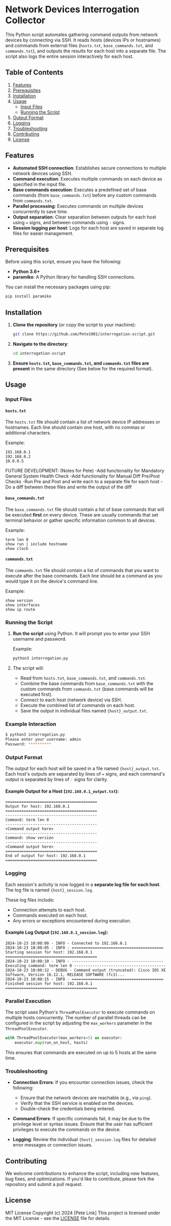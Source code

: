 # Network Devices Interrogation Collector

This Python script automates gathering command outputs from network devices by connecting via SSH. It reads hosts (devices IPs or hostnames) and commands from external files (`hosts.txt`, `base_commands.txt`, and `commands.txt`), and outputs the results for each host into a separate file. The script also logs the entire session interactively for each host.

## Table of Contents
1. [Features](#features)
2. [Prerequisites](#prerequisites)
3. [Installation](#installation)
4. [Usage](#usage)
   - [Input Files](#input-files)
   - [Running the Script](#running-the-script)
5. [Output Format](#output-format)
6. [Logging](#logging)
7. [Troubleshooting](#troubleshooting)
8. [Contributing](#contributing)
9. [License](#license)

## Features
- **Automated SSH connection**: Establishes secure connections to multiple network devices using SSH.
- **Command execution**: Executes multiple commands on each device as specified in the input file.
- **Base commands execution**: Executes a predefined set of base commands (from `base_commands.txt`) before any custom commands from `commands.txt`.
- **Parallel processing**: Executes commands on multiple devices concurrently to save time.
- **Output separation**: Clear separation between outputs for each host using `=` signs, and between commands using `-` signs.
- **Session logging per host**: Logs for each host are saved in separate log files for easier management.

## Prerequisites
Before using this script, ensure you have the following:
- **Python 3.6+**
- **paramiko**: A Python library for handling SSH connections.

You can install the necessary packages using pip:

```bash
pip install paramiko
```

## Installation

1. **Clone the repository** (or copy the script to your machine):
   ```bash
   git clone https://github.com/Pete1001/interrogation-script.git
   ```

2. **Navigate to the directory**:
   ```bash
   cd interrogation-script
   ```

3. **Ensure `hosts.txt`, `base_commands.txt`, and `commands.txt` files are present** in the same directory (See below for the required format).

## Usage

### Input Files

#### `hosts.txt`
The `hosts.txt` file should contain a list of network device IP addresses or hostnames. Each line should contain one host, with no commas or additional characters.

Example:
```
192.168.0.1
192.168.0.2
10.0.0.5
```
FUTURE DEVELOPMENT:  (Notes for Pete)
   -Add functionality for Mandatory General System Health Check
   -Add functionality for Manual Diff Pre/Post Checks
      -Run Pre and Post and write each to a separate file for each host
      -Do a diff between these files and write the output of the diff

#### `base_commands.txt`
The `base_commands.txt` file should contain a list of base commands that will be executed **first** on every device. These are usually commands that set terminal behavior or gather specific information common to all devices.

Example:
```
term len 0
show run | include hostname
show clock
```

#### `commands.txt`
The `commands.txt` file should contain a list of commands that you want to execute after the base commands. Each line should be a command as you would type it on the device's command line.

Example:
```
show version
show interfaces
show ip route
```

### Running the Script

1. **Run the script** using Python. It will prompt you to enter your SSH username and password.

   Example:
   ```bash
   python3 interrogation.py
   ```

2. The script will:
   - Read from `hosts.txt`, `base_commands.txt`, and `commands.txt`.
   - Combine the base commands from `base_commands.txt` with the custom commands from `commands.txt` (base commands will be executed first).
   - Connect to each host (network device) via SSH.
   - Execute the combined list of commands on each host.
   - Save the output in individual files named `{host}_output.txt`.

### Example Interaction

```bash
$ python3 interrogation.py
Please enter your username: admin
Password: **********
```

### Output Format

The output for each host will be saved in a file named `{host}_output.txt`. Each host's outputs are separated by lines of `=` signs, and each command's output is separated by lines of `-` signs for clarity.

#### Example Output for a Host (`192.168.0.1_output.txt`):

```text
========================================
Output for host: 192.168.0.1
========================================
----------------------------------------
Command: term len 0
----------------------------------------
<Command output here>
----------------------------------------
Command: show version
----------------------------------------
<Command output here>
========================================
End of output for host: 192.168.0.1
========================================
```

### Logging

Each session's activity is now logged in a **separate log file for each host**. The log file is named `{host}_session.log`.

These log files include:
- Connection attempts to each host.
- Commands executed on each host.
- Any errors or exceptions encountered during execution.

#### Example Log Output (`192.168.0.1_session.log`):

```text
2024-10-23 10:00:00 - INFO - Connected to 192.168.0.1
2024-10-23 10:00:05 - INFO - ======================================== Starting session for host: 192.168.0.1 ========================================
2024-10-23 10:00:10 - INFO - ---------------------------------------- Executing command: term len 0 ----------------------------------------
2024-10-23 10:00:12 - DEBUG - Command output (truncated): Cisco IOS XE Software, Version 16.12.1, RELEASE SOFTWARE (fc3)...
2024-10-23 10:00:15 - INFO - ======================================== Finished session for host: 192.168.0.1 ========================================
```

### Parallel Execution

The script uses Python's `ThreadPoolExecutor` to execute commands on multiple hosts concurrently. The number of parallel threads can be configured in the script by adjusting the `max_workers` parameter in the `ThreadPoolExecutor`.

```python
with ThreadPoolExecutor(max_workers=5) as executor:
    executor.map(run_on_host, hosts)
```

This ensures that commands are executed on up to 5 hosts at the same time.

### Troubleshooting

- **Connection Errors**:
  If you encounter connection issues, check the following:
  - Ensure that the network devices are reachable (e.g., via `ping`).
  - Verify that the SSH service is enabled on the devices.
  - Double-check the credentials being entered.
  
- **Command Errors**:
  If specific commands fail, it may be due to the privilege level or syntax issues. Ensure that the user has sufficient privileges to execute the commands on the device.

- **Logging**:
  Review the individual `{host}_session.log` files for detailed error messages or connection issues.

## Contributing

We welcome contributions to enhance the script, including new features, bug fixes, and optimizations. If you'd like to contribute, please fork the repository and submit a pull request.

## License

MIT License
Copyright (c) 2024 [Pete Link]
This project is licensed under the MIT License - see the [LICENSE](LICENSE) file for details.
